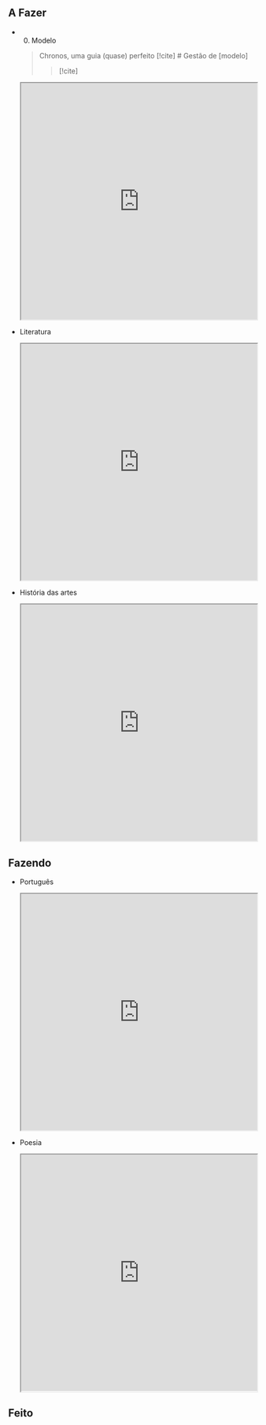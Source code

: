 ## A Fazer
- 00. Modelo  
  > Chronos, uma guia (quase) perfeito
  > [!cite] # Gestão de [modelo]
  > 
  >  > [!cite]
  <iframe
    src="https://efzevios.github.io/Spork/Porcento.html"
    style="width:100%;height:;aspect-ratio:1"
    scrolling="yes">
  </iframe>
  
- Literatura  
  <iframe
    src="https://efzevios.github.io/Spork/Porcento.html"
    style="width:100%;height:;aspect-ratio:1"
    scrolling="yes">
  </iframe>
  
- História das artes  
  <iframe
    src="https://efzevios.github.io/Spork/Porcento.html"
    style="width:100%;height:;aspect-ratio:1"
    scrolling="yes">
  </iframe>
  

## Fazendo
- Português  
  <iframe
    src="https://efzevios.github.io/Spork/Porcento.html"
    style="width:100%;height:;aspect-ratio:1"
    scrolling="yes">
  </iframe>
  
- Poesia  
  <iframe
    src="https://efzevios.github.io/Spork/Porcento.html"
    style="width:100%;height:;aspect-ratio:1"
    scrolling="yes">
  </iframe>
  

## Feito